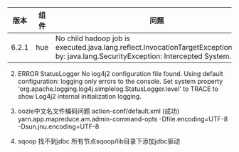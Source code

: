 版本| 组件| 问题| 原因| 备注
-|-|-|-|-
6.2.1| hue|No child hadoop job is executed.java.lang.reflect.InvocationTargetExceptionCaused by: java.lang.SecurityException: Intercepted System.exit(0) | 未知 |







2. ERROR StatusLogger No log4j2 configuration file found. Using default configuration: logging only errors to the console. Set system property 'org.apache.logging.log4j.simplelog.StatusLogger.level' to TRACE to show Log4j2 internal initialization logging.



3. oozie中文名文件编码问题 action-conf/default.xml (成功)
yarn.app.mapreduce.am.admin-command-opts -Dfile.encoding=UTF-8 -Dsun.jnu.encoding=UTF-8


4. sqoop 找不到jdbc
所有节点sqoop/lib目录下添加jdbc驱动